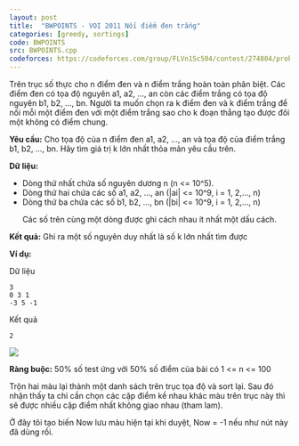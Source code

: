 ```yaml
---
layout: post
title:  "BWPOINTS - VOI 2011 Nối điểm đen trắng"
categories: [greedy, sortings]
code: BWPOINTS
src: BWPOINTS.cpp
codeforces: https://codeforces.com/group/FLVn1Sc504/contest/274804/problem/J
---
```



Trên trục số thực cho n điểm đen và n điểm trắng hoàn toàn phân biệt. Các điểm đen có tọa độ nguyên a1, a2, …, an còn các điểm trắng có tọa độ nguyên b1, b2, …, bn. Người ta muốn chọn ra k điểm đen và k điểm trắng để nối mỗi một điểm đen với một điểm trắng sao cho k đoạn thẳng tạo được đôi một không có điểm chung.

**Yêu cầu:** Cho tọa độ của n điểm đen a1, a2, …, an và tọa độ của điểm trắng b1, b2, …, bn. Hãy tìm giá trị k lớn nhất thỏa mãn yêu cầu trên.

**Dữ liệu:**

*   Dòng thứ nhất chứa số nguyên dương n (n <= 10^5).  
*   Dòng thứ hai chứa các số a1, a2, …, an (|ai| <= 10^9, i = 1, 2,…, n)
*   Dòng thứ ba chứa các số b1, b2, …, bn (|bi| <= 10^9, i = 1, 2,…, n)

      Các số trên cùng một dòng được ghi cách nhau ít nhất một dấu cách.

**Kết quả:** Ghi ra một số nguyên duy nhất là số k lớn nhất tìm được

**Ví dụ:**

Dữ liệu

```
3
0 3 1
-3 5 -1
```

Kết quả

```
2
```

![](https://vn.spoj.com/content/voj:BWPOINTS.png)


**Ràng buộc:** 50% số test ứng với 50% số điểm của bài có 1 <= n <= 100

<!--more-->



Trộn hai màu lại thành một danh sách trên trục tọa độ và sort lại. Sau đó nhận thấy ta chỉ cần chọn các cặp điểm kề nhau khác màu trên trục này thì sẽ được nhiều cặp điểm nhất không giao nhau (tham lam).


Ở đây tôi tạo biến Now lưu màu hiện tại khi duyệt, Now = -1 nếu như nút
này đã dùng rồi.
